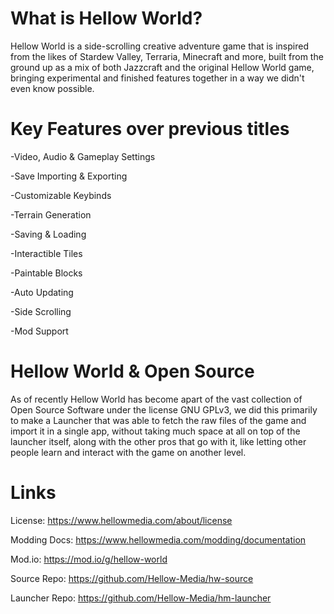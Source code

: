 # What is Hellow World?

Hellow World is a side-scrolling creative adventure game that is inspired from the likes 
of Stardew Valley, Terraria, Minecraft and more, built from the ground up as a mix of both 
Jazzcraft and the original Hellow World game, bringing experimental and finished features 
together in a way we didn't even know possible.

# Key Features over previous titles

-Video, Audio & Gameplay Settings

-Save Importing & Exporting

-Customizable Keybinds

-Terrain Generation

-Saving & Loading

-Interactible Tiles

-Paintable Blocks

-Auto Updating

-Side Scrolling

-Mod Support

# Hellow World & Open Source
 
As of recently Hellow World has become apart of the vast collection of Open Source Software under the license GNU GPLv3, we did this primarily to make a Launcher that was able to fetch the raw files of the game and import it in a single app, without taking much space at all on top of the launcher itself, along with the other pros that go with it, like letting other people learn and interact with the game on another level.

# Links

License: https://www.hellowmedia.com/about/license

Modding Docs: https://www.hellowmedia.com/modding/documentation

Mod.io: https://mod.io/g/hellow-world

Source Repo: https://github.com/Hellow-Media/hw-source

Launcher Repo: https://github.com/Hellow-Media/hm-launcher
